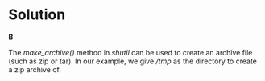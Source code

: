 # Solution

**B**

The *make_archive()* method in *shutil* can be used to create an archive file (such as zip or tar). In our example, we give */tmp* as
the directory to create a zip archive of.
